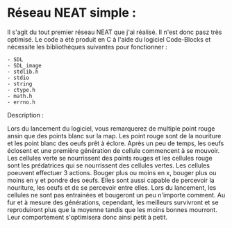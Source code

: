  
# Réseau NEAT simple :

Il s'agit du tout premier réseau NEAT que j'ai réalisé. Il n'est donc pasz très optimisé. 
Le code a été produit en C à l'aide du logiciel Code-Blocks et nécessite les bibliothèques suivantes pour fonctionner :
	
	- SDL
	- SDL_image
	- stdlib.h
	- stdio
	- string
	- ctype.h
 	- math.h
	- errno.h

Description :

Lors du lancement du logiciel, vous remarquerez de multiple point rouge ansin que des points blanc sur la map. Les point rouge sont de la nouriture et les point blanc des oeufs prêt à éclore. Après un peu de temps, les oeufs éclosent et une première génération de cellule commencent à se mouvoir. Les cellules verte se nourrissent des points rouges et les cellules rouge sont les prédatrices qui se nourrissent des cellules vertes. 
Les cellules poeuvent effectuer 3 actions. Bouger plus ou moins en x, bouger plus ou moins en y et pondre des oeufs. Elles sont aussi capable de percevoir la nouriture, les oeufs et de se percevoir entre elles. 
Lors du lancement, les cellules ne sont pas entrainées et bougeront un peu n'importe comment. Au fur et à mesure des générations, cependant, les meilleurs survivront et se reproduiront plus que la moyenne tandis que les moins bonnes mourront. Leur comportement s'optimisera donc ainsi petit à petit. 
